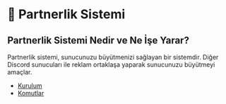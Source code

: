 # 📅 Partnerlik Sistemi

## Partnerlik Sistemi Nedir ve Ne İşe Yarar?
Partnerlik sistemi, sunucunuzu büyütmenizi sağlayan bir sistemdir. Diğer Discord sunucuları ile reklam ortaklaşa yaparak sunucunuzu büyütmeyi amaçlar.

- [Kurulum](kurulum.md)
- [Komutlar](komutlar.md)